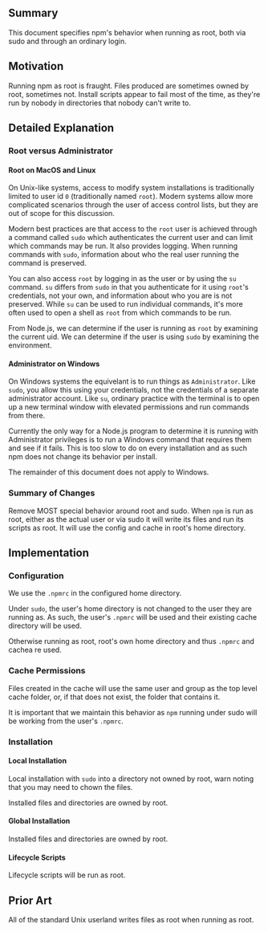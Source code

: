 

## Summary

This document specifies npm's behavior when running as root, both via sudo and through an ordinary login.

## Motivation

Running npm as root is fraught.  Files produced are sometimes owned by root, sometimes not.  Install scripts appear to fail most of the time, as they're run by nobody in directories that nobody can't write to.

## Detailed Explanation

### Root versus Administrator

#### Root on MacOS and Linux

On Unix-like systems, access to modify system installations is traditionally limited to user id `0` (traditionally named `root`).  Modern systems allow more complicated scenarios through the user of access control lists, but they are out of scope for this discussion.

Modern best practices are that access to the `root` user is achieved through a command called `sudo` which authenticates the current user and can limit which commands may be run.  It also provides logging.  When running commands with `sudo`, information about who the real user running the command is preserved.

You can also access `root` by logging in as the user or by using the `su` command.  `su` differs from `sudo` in that you authenticate for it using `root`'s credentials, not your own, and information about who you are is not preserved.  While `su` can be used to run individual commands, it's more often used to open a shell as `root` from which commands to be run.

From Node.js, we can determine if the user is running as `root` by examining the current uid.  We can determine if the user is using `sudo` by examining the environment.

#### Administrator on Windows

On Windows systems the equivelant is to run things as `Administrator`.  Like `sudo`, you allow this using your credentials, not the credentials of a separate administrator account.  Like `su`, ordinary practice with the terminal is to open up a new terminal window with elevated permissions and run commands from there.

Currently the only way for a Node.js program to determine it is running with Administrator privileges is to run a Windows command that requires them and see if it fails.  This is too slow to do on every installation and as such npm does not change its behavior per install.

The remainder of this document does not apply to Windows.

### Summary of Changes

Remove MOST special behavior around root and sudo.  When `npm` is run as root, either as the actual user or via sudo it will write its files and run its scripts as root.  It will use the config and cache in root's home directory.

## Implementation

### Configuration

We use the `.npmrc` in the configured home directory.

Under `sudo`, the user's home directory is not changed to the user they are running as. As such, the user's `.npmrc` will be used and their existing cache directory will be used.

Otherwise running as root, root's own home directory and thus `.npmrc` and cachea re used.

### Cache Permissions

Files created in the cache will use the same user and group as the top level cache folder, or, if that does not exist, the folder that contains it.

It is important that we maintain this behavior as `npm` running under sudo will be working from the user's `.npmrc`.

### Installation

#### Local Installation

Local installation with `sudo` into a directory not owned by root, warn noting that you may need to chown the files.

Installed files and directories are owned by root.

#### Global Installation

Installed files and directories are owned by root.

#### Lifecycle Scripts

Lifecycle scripts will be run as root.

## Prior Art

All of the standard Unix userland writes files as root when running as root.
